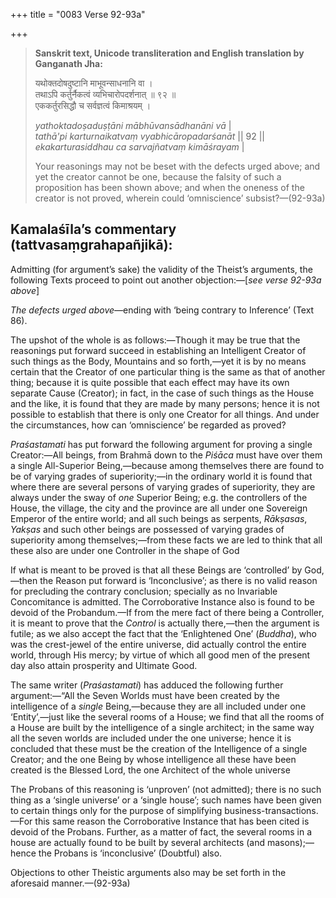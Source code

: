 +++
title = "0083 Verse 92-93a"

+++
> **Sanskrit text, Unicode transliteration and English translation by Ganganath Jha:** 
>
> यथोक्तदोषदुष्टानि माभूवन्साधनानि वा ।  
> तथाऽपि कर्तुर्नैकत्वं व्यभिचारोपदर्शनात् ॥ ९२ ॥  
> एककर्तुरसिद्धौ च सर्वज्ञत्वं किमाश्रयम् । 
>
> *yathoktadoṣaduṣṭāni mābhūvansādhanāni vā* \|  
> *tathā'pi karturnaikatvaṃ vyabhicāropadarśanāt* \|\| 92 \|\|  
> *ekakarturasiddhau ca sarvajñatvaṃ kimāśrayam* \| 
>
> Your reasonings may not be beset with the defects urged above; and yet the creator cannot be one, because the falsity of such a proposition has been shown above; and when the oneness of the creator is not proved, wherein could ‘omniscience’ subsist?—(92-93a)



## Kamalaśīla’s commentary (tattvasaṃgrahapañjikā):

Admitting (for argument’s sake) the validity of the Theist’s arguments, the following Texts proceed to point out another objection:—[*see verse 92-93a above*]

*The defects urged above*—ending with ‘being contrary to Inference’ (Text 86).

The upshot of the whole is as follows:—Though it may be true that the reasonings put forward succeed in establishing an Intelligent Creator of such things as the Body, Mountains and so forth,—yet it is by no means certain that the Creator of one particular thing is the same as that of another thing; because it is quite possible that each effect may have its own separate Cause (Creator); in fact, in the case of such things as the House and the like, it is found that they are made by many persons; hence it is not possible to establish that there is only one Creator for all things. And under the circumstances, how can ‘omniscience’ be regarded as proved?

*Praśastamati* has put forward the following argument for proving a single Creator:—All beings, from Brahmā down to the *Piśāca* must have over them a single All-Superior Being,—because among themselves there are found to be of varying grades of superiority;—in the ordinary world it is found that where there are several persons of varying grades of superiority, they are always under the sway of *one* Superior Being; e.g. the controllers of the House, the village, the city and the province are all under one Sovereign Emperor of the entire world; and all such beings as serpents, *Rākṣasas*, *Yakṣas* and such other beings are possessed of varying grades of superiority among themselves;—from these facts we are led to think that all these also are under one Controller in the shape of God

If what is meant to be proved is that all these Beings are ‘controlled’ by God,—then the Reason put forward is ‘Inconclusive’; as there is no valid reason for precluding the contrary conclusion; specially as no Invariable Concomitance is admitted. The Corroborative Instance also is found to be devoid of the Probandum.—If from the mere fact of there being a Controller, it is meant to prove that the *Control* is actually there,—then the argument is futile; as we also accept the fact that the ‘Enlightened One’ (*Buddha*), who was the crest-jewel of the entire universe, did actually control the entire world, through His mercy; by virtue of which all good men of the present day also attain prosperity and Ultimate Good.

The same writer (*Praśastamati*) has adduced the following further argument:—“All the Seven Worlds must have been created by the intelligence of a *single* Being,—because they are all included under one ‘Entity’,—just like the several rooms of a House; we find that all the rooms of a House are built by the intelligence of a single architect; in the same way all the seven worlds are included under the one universe; hence it is concluded that these must be the creation of the Intelligence of a single Creator; and the one Being by whose intelligence all these have been created is the Blessed Lord, the one Architect of the whole universe

The Probans of this reasoning is ‘unproven’ (not admitted); there is no such thing as a ‘single universe’ or a ‘single house’; such names have been given to certain things only for the purpose of simplifying business-transactions.—For this same reason the Corroborative Instance that has been cited is devoid of the Probans. Further, as a matter of fact, the several rooms in a house are actually found to be built by several architects (and masons);—hence the Probans is ‘inconclusive’ (Doubtful) also.

Objections to other Theistic arguments also may be set forth in the aforesaid manner.—(92-93a)


